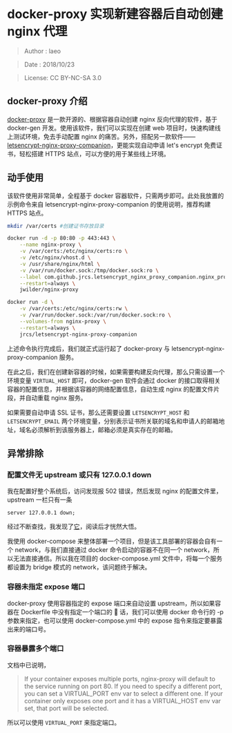 # docker-proxy 实现新建容器后自动创建 nginx 代理

> Author : laeo

> Date : 2018/10/23

> License: CC BY-NC-SA 3.0

## docker-proxy 介绍

[docker-proxy](https://github.com/jwilder/nginx-proxy) 是一款开源的、根据容器自动创建 nginx 反向代理的软件，基于 docker-gen 开发。使用该软件，我们可以实现在创建 web 项目时，快速构建线上测试环境，免去手动配置 nginx 的痛苦。另外，搭配另一款软件——[letsencrypt-nginx-proxy-companion](https://github.com/JrCs/docker-letsencrypt-nginx-proxy-companion)，更能实现自动申请 let's encrypt 免费证书，轻松搭建 HTTPS 站点，可以方便的用于某些线上环境。

## 动手使用

该软件使用非常简单，全程基于 docker 容器软件，只需两步即可。此处我放置的示例命令来自 letsencrypt-nginx-proxy-companion 的使用说明，推荐构建 HTTPS 站点。

```bash
mkdir /var/certs #创建证书存放目录

docker run -d -p 80:80 -p 443:443 \
    --name nginx-proxy \
    -v /var/certs:/etc/nginx/certs:ro \
    -v /etc/nginx/vhost.d \
    -v /usr/share/nginx/html \
    -v /var/run/docker.sock:/tmp/docker.sock:ro \
    --label com.github.jrcs.letsencrypt_nginx_proxy_companion.nginx_proxy \
    --restart=always \
    jwilder/nginx-proxy

docker run -d \
    -v /var/certs:/etc/nginx/certs:rw \
    -v /var/run/docker.sock:/var/run/docker.sock:ro \
    --volumes-from nginx-proxy \
    --restart=always \
    jrcs/letsencrypt-nginx-proxy-companion
```

上述命令执行完成后，我们就正式运行起了 docker-proxy 与 letsencrypt-nginx-proxy-companion 服务。

在此之后，我们在创建新容器的时候，如果需要构建反向代理，那么只需设置一个环境变量 `VIRTUAL_HOST` 即可，docker-gen 软件会通过 docker 的接口取得相关容器的配置信息，并根据该容器的网络配置信息，自动生成 nginx 的配置文件片段，并自动重载 nginx 服务。

如果需要自动申请 SSL 证书，那么还需要设置 `LETSENCRYPT_HOST` 和 `LETSENCRYPT_EMAIL` 两个环境变量，分别表示证书所关联的域名和申请人的邮箱地址，域名必须解析到该服务器上，邮箱必须是真实存在的邮箱。

## 异常排除

### 配置文件无 upstream 或只有 127.0.0.1 down

我在配置好整个系统后，访问发现报 502 错误，然后发现 nginx 的配置文件里，upstream 一栏只有一条

```
server 127.0.0.1 down;
```

经过不断查找，我发现了[它](https://github.com/jwilder/nginx-proxy/issues/793)，阅读后才恍然大悟。

我使用 docker-compose 来整体部署一个项目，但是该工具部署的容器会自有一个 network，与我们直接通过 docker 命令启动的容器不在同一个 network，所以无法直接通信。所以我在项目的 docker-compose.yml 文件中，将每一个服务都设置为 bridge 模式的 network，该问题终于解决。

### 容器未指定 expose 端口

docker-proxy 使用容器指定的 expose 端口来自动设置 upstream，所以如果容器在 Dockerfile 中没有指定一个端口的  话，我们可以使用 docker 命令行的 -p 参数来指定，也可以使用 docker-compose.yml 中的 expose 指令来指定要暴露出来的端口号。

### 容器暴露多个端口

文档中已说明，

> If your container exposes multiple ports, nginx-proxy will default to the service running on port 80. If you need to specify a different port, you can set a VIRTUAL_PORT env var to select a different one. If your container only exposes one port and it has a VIRTUAL_HOST env var set, that port will be selected.

所以可以使用 `VIRTUAL_PORT` 来指定端口。
